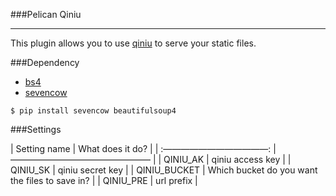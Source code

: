 ###Pelican Qiniu
______

This plugin allows you to use [qiniu](http://www.qiniu.com/) to serve your static files.

###Dependency
- [bs4](http://www.crummy.com/software/BeautifulSoup/)
- [sevencow](https://github.com/yueyoum/seven-cow)

```
$ pip install sevencow beautifulsoup4
```

###Settings

| Setting name | What does it do? |
| :————————————: | ———————————————— |
| QINIU_AK | qiniu access key |
| QINIU_SK | qiniu secret key |
| QINIU_BUCKET | Which bucket do you want the files to save in? |
| QINIU_PRE | url prefix |
